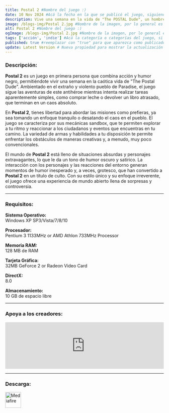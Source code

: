```yaml
---
title: Postal 2 #Nombre del juego :)
date: 10 Nov 2024 #Acá la fecha en la que se publicó el juego, siguiendo este formato: Dia "30", Mes "Oct", Año "2024" = como debe quedar: 30 Oct 2024
description: Vive una semana en la vida de "The POSTAL Dude", un hombre común y desafortunado que solo intenta completar algunas tareas comprar leche, devolver un libro atrasado de la biblioteca, conseguir el autógrafo de Gary Coleman... #Acá una mini descripción del juego
image: /blogs-img/Postal 2.jpg #Nombre de la imagen, por lo general es exactamente el mismo nombre que el juego excluyendo lo ":" (Dos puntos)
alt: Postal 2 #Nombre del juego :)
ogImage: /blogs-img/Postal 2.jpg #Nombre de la imagen, por lo general es exactamente el mismo nombre que el juego excluyendo lo ":" (Dos puntos)
tags: ['acción', 'indie'] #Acá la categoría o categorías del juego, si es más de una se coloca en este formato: ['categoría1', 'categoría2']
published: true #reemplazar con "true" para que aparezca como publicado
update: Latest Version # Nueva propiedad para mostrar la actualización | Formato: v1.0.0
---
```


<!--En VSCode seleccionando una palabra, por ejemplo: "Postal 2" y apretando Ctrl+F2 se seleccionan todas las palabras iguales-->

### Descripción:
**Postal 2** es un juego en primera persona que combina acción y humor negro, permitiéndote vivir una semana en la caótica vida de "The Postal Dude". Ambientado en el extraño y violento pueblo de Paradise, el juego sigue las aventuras de este antihéroe mientras intenta realizar tareas aparentemente simples, como comprar leche o devolver un libro atrasado, que terminan en un caos absoluto.

En **Postal 2**, tienes libertad para abordar las misiones como prefieras, ya sea tomando un enfoque tranquilo o desatando el caos en el pueblo. El juego se caracteriza por sus mecánicas sandbox, que te permiten explorar a tu ritmo y reaccionar a los ciudadanos y eventos que encuentras en tu camino. La variedad de armas y habilidades a tu disposición te permite enfrentar los obstáculos de maneras creativas y, a menudo, muy poco convencionales.

El mundo de **Postal 2** está lleno de situaciones absurdas y personajes extravagantes, lo que le da un tono de humor oscuro y satírico. La interacción con los personajes y las reacciones del entorno generan momentos de humor inesperado y, a veces, grotesco, que han convertido a **Postal 2** en un título de culto. Con su estilo único y su enfoque irreverente, el juego ofrece una experiencia de mundo abierto llena de sorpresas y controversia.
<!--Prompt para Chat-GPT: Hazme una descripción para el juego "Postal 2" y cada que menciones "Postal 2" ponlo en negrita -->

---

### Requisitos:
**Sistema Operativo:**  
Windows XP SP3/Vista/7/8/10

**Procesador:**  
Pentium 3 1133MHz or AMD Athlon 733MHz Processor

**Memoria RAM:**  
128 MB de RAM

**Tarjeta Gráfica:**  
32MB GeForce 2 or Radeon Video Card

**DirectX:**  
8.0

**Almacenamiento:**  
10 GB de espacio libre

<!--Si falta o sobra un requisito se quita o se agrega manteniendo el mismo formato-->

---

### Apoya a los creadores:
<iframe src="https://store.steampowered.com/widget/223470/" frameborder="0" style="background-color: transparent; width: 100% !important; aspect-ratio: 646 / 190;"></iframe>

<!--Reemplazar los numeros (AppID) del juego (en este caso 2668510) por el numero (AppID) correspondiente con el juego a publicar-->
<!--El AppID se encuentra en la URL del Juego en Steam-->

---

### Descarga:

[<img src="https://gist.github.com/cxmeel/0dbc95191f239b631c3874f4ccf114e2/raw/download.svg" alt="Mediafire" height="50" />](https://www.mediafire.com/file/ib85p6ss9hqo7kg/Postal+2.zip/file)

<!-- # se debe reemplazar por el link de descarga-->

<!--NOMBRE-DEL-SERVICIO se debe reemplazar por el servicio donde está subido el juego-->